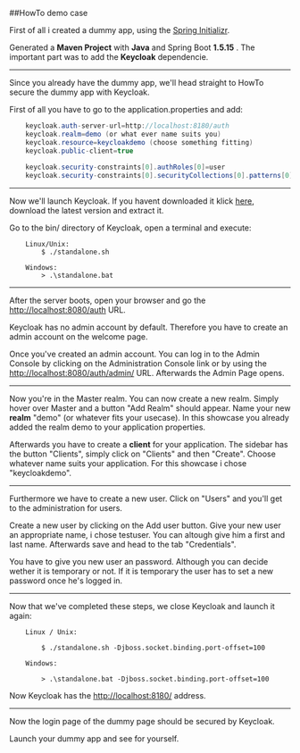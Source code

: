 ##HowTo demo case

First of all i created a dummy app, using the [Spring Initializr](https://start.spring.io).

Generated a __Maven Project__ with __Java__ and Spring Boot __1.5.15__ . The important part was to add the __Keycloak__ dependencie.

---

Since you already have the dummy app, we'll head straight to HowTo secure the dummy app with Keycloak.

First of all you have to go to the application.properties and add:
```java
	keycloak.auth-server-url=http://localhost:8180/auth
	keycloak.realm=demo (or what ever name suits you)
	keycloak.resource=keycloakdemo (choose something fitting)
	keycloak.public-client=true
	
	keycloak.security-constraints[0].authRoles[0]=user
	keycloak.security-constraints[0].securityCollections[0].patterns[0]=/login/*
```

---

Now we'll launch Keycloak. If you havent downloaded it klick [here](https://www.keycloak.org/downloads.html), download the latest version and extract it.

Go to the bin/ directory of Keycloak, open a terminal and execute:

		Linux/Unix:
			$ ./standalone.sh
		
		Windows:
			> .\standalone.bat
			
---

After the server boots, open your browser and go the
[http://localhost:8080/auth](http://localhost:8080/auth) URL.


Keycloak has no admin account by default. Therefore you have
to create an admin account on the welcome page.


Once you've created an admin account. You can log in to the Admin Console by clicking on the Administration Console link or by using the [http://localhost:8080/auth/admin/](http://localhost:8080/auth/admin/) URL.
Afterwards the Admin Page opens.

---

Now you're in the Master realm. You can now create a new realm. Simply hover over Master and a button "Add Realm" should appear.
Name your new __realm__ "demo" (or whatever fits your usecase). In this showcase you already added the realm demo to your application properties.

Afterwards you have to create a __client__ for your application. The sidebar has the button "Clients", simply click on "Clients" and then "Create". Choose whatever name suits your application. For this showcase i chose "keycloakdemo".

---

Furthermore we have to create a new user. Click on "Users" and you'll get to the administration for users.

Create a new user by clicking on the Add user button. Give your new user an appropriate name, i chose testuser. You can altough give him a first and last name. Afterwards save and head to the tab "Credentials".

You have to give you new user an password. Although you can decide wether it is temporary or not. If it is temporary the user has to set a new password once he's logged in.

---

Now that we've completed these steps, we close Keycloak and launch it again:

		Linux / Unix:

			$ ./standalone.sh -Djboss.socket.binding.port-offset=100

		Windows:

			> .\standalone.bat -Djboss.socket.binding.port-offset=100

Now Keycloak has the [http://localhost:8180/](http://localhost:8180/) address.

---

Now the login page of the dummy page should be secured by Keycloak.

Launch your dummy app and see for yourself.